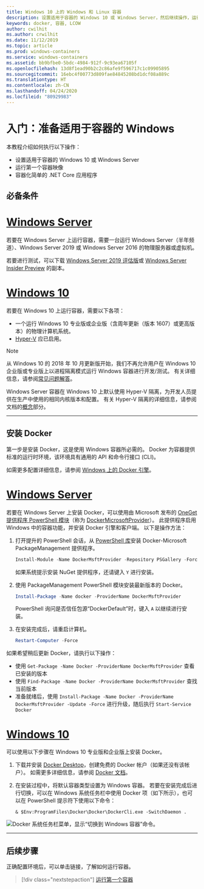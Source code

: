 ```yaml
---
title: Windows 10 上的 Windows 和 Linux 容器
description: 设置适用于容器的 Windows 10 或 Windows Server，然后继续操作，运行第一个容器映像。
keywords: docker, 容器, LCOW
author: cwilhit
ms.author: crwilhit
ms.date: 11/12/2019
ms.topic: article
ms.prod: windows-containers
ms.service: windows-containers
ms.assetid: bb9bfbe0-5bdc-4984-912f-9c93ea67105f
ms.openlocfilehash: 13d8f1ead90b2c2c86afe9f596717c1c09905895
ms.sourcegitcommit: 16ebc4f00773d809fae84845208bd1dcf08a889c
ms.translationtype: HT
ms.contentlocale: zh-CN
ms.lasthandoff: 04/24/2020
ms.locfileid: "80929983"
---
```

# <a name="get-started-prep-windows-for-containers"></a>入门：准备适用于容器的 Windows

本教程介绍如何执行以下操作：

- 设置适用于容器的 Windows 10 或 Windows Server
- 运行第一个容器映像
- 容器化简单的 .NET Core 应用程序

## <a name="prerequisites"></a>必备条件

<!-- start tab view -->
# <a name="windows-server"></a>[Windows Server](#tab/Windows-Server)

若要在 Windows Server 上运行容器，需要一台运行 Windows Server（半年频道）、Windows Server 2019 或 Windows Server 2016 的物理服务器或虚拟机。

若要进行测试，可以下载 [Windows Server 2019 评估版](https://www.microsoft.com/evalcenter/evaluate-windows-server-2019 )或 [Windows Server Insider Preview](https://insider.windows.com/for-business-getting-started-server/) 的副本。

# <a name="windows-10"></a>[Windows 10](#tab/Windows-10-Client)

若要在 Windows 10 上运行容器，需要以下各项：

- 一个运行 Windows 10 专业版或企业版（含周年更新（版本 1607）或更高版本）的物理计算机系统。
- [Hyper-V](https://docs.microsoft.com/virtualization/hyper-v-on-windows/reference/hyper-v-requirements) 应已启用。

> [!NOTE]
>  从 Windows 10 的 2018 年 10 月更新版开始，我们不再允许用户在 Windows 10 企业版或专业版上以进程隔离模式运行 Windows 容器进行开发/测试。 有关详细信息，请参阅[常见问题解答](../about/faq.md)。 
> 
> Windows Server 容器在 Windows 10 上默认使用 Hyper-V 隔离，为开发人员提供在生产中使用的相同内核版本和配置。 有关 Hyper-V 隔离的详细信息，请参阅文档的[概念](../manage-containers/hyperv-container.md)部分。

---
<!-- stop tab view -->

## <a name="install-docker"></a>安装 Docker

第一步是安装 Docker，这是使用 Windows 容器所必需的。 Docker 为容器提供标准的运行时环境，该环境具有通用的 API 和命令行接口 (CLI)。

如需更多配置详细信息，请参阅 [Windows 上的 Docker 引擎](../manage-docker/configure-docker-daemon.md)。

<!-- start tab view -->
# <a name="windows-server"></a>[Windows Server](#tab/Windows-Server)

若要在 Windows Server 上安装 Docker，可以使用由 Microsoft 发布的 [OneGet 提供程序 PowerShell 模块](https://github.com/oneget/oneget)（称为 [DockerMicrosoftProvider](https://github.com/OneGet/MicrosoftDockerProvider)）。 此提供程序启用 Windows 中的容器功能，并安装 Docker 引擎和客户端。 以下是操作方法：

1. 打开提升的 PowerShell 会话，从 [PowerShell 库](https://www.powershellgallery.com/packages/DockerMsftProvider)安装 Docker-Microsoft PackageManagement 提供程序。

   ```powershell
   Install-Module -Name DockerMsftProvider -Repository PSGallery -Force
   ```

   如果系统提示安装 NuGet 提供程序，还请键入 `Y` 进行安装。

2. 使用 PackageManagement PowerShell 模块安装最新版本的 Docker。

   ```powershell
   Install-Package -Name docker -ProviderName DockerMsftProvider
   ```

   PowerShell 询问是否信任包源“DockerDefault”时，键入 `A` 以继续进行安装。
3. 在安装完成后，请重启计算机。

   ```powershell
   Restart-Computer -Force
   ```

如果希望稍后更新 Docker，请执行以下操作：

- 使用 `Get-Package -Name Docker -ProviderName DockerMsftProvider` 查看已安装的版本
- 使用 `Find-Package -Name Docker -ProviderName DockerMsftProvider` 查找当前版本
- 准备就绪后，使用 `Install-Package -Name Docker -ProviderName DockerMsftProvider -Update -Force` 进行升级，随后执行 `Start-Service Docker`

# <a name="windows-10"></a>[Windows 10](#tab/Windows-10-Client)

可以使用以下步骤在 Windows 10 专业版和企业版上安装 Docker。 

1. 下载并安装 [Docker Desktop](https://store.docker.com/editions/community/docker-ce-desktop-windows)，创建免费的 Docker 帐户（如果还没有该帐户）。 如需更多详细信息，请参阅 [Docker 文档](https://docs.docker.com/docker-for-windows/install)。

2. 在安装过程中，将默认容器类型设置为 Windows 容器。 若要在安装完成后进行切换，可以在 Windows 系统任务栏中使用 Docker 项（如下所示），也可以在 PowerShell 提示符下使用以下命令：

   ```console
   & $Env:ProgramFiles\Docker\Docker\DockerCli.exe -SwitchDaemon .
   ```

![Docker 系统任务栏菜单，显示“切换到 Windows 容器”命令。](./media/docker-for-win-switch.png)

---
<!-- stop tab view -->

## <a name="next-steps"></a>后续步骤

正确配置环境后，可以单击链接，了解如何运行容器。

> [!div class="nextstepaction"]
> [运行第一个容器](./run-your-first-container.md)
